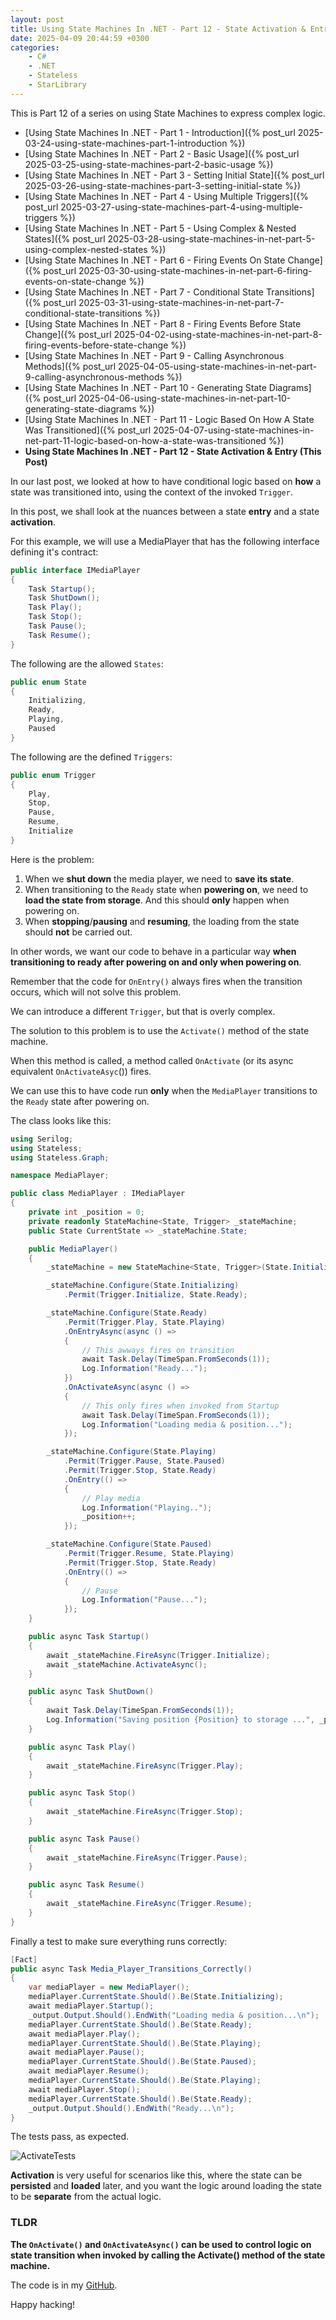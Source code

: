 ```yaml
---
layout: post
title: Using State Machines In .NET - Part 12 - State Activation & Entry
date: 2025-04-09 20:44:59 +0300
categories:
    - C#
    - .NET
    - Stateless
    - StarLibrary
---
```


This is Part 12 of a series on using State Machines to express complex logic.

- [Using State Machines In .NET  - Part 1 - Introduction]({% post_url 2025-03-24-using-state-machines-part-1-introduction %})
- [Using State Machines In .NET  - Part 2 - Basic Usage]({% post_url 2025-03-25-using-state-machines-part-2-basic-usage %})
- [Using State Machines In .NET  - Part 3 - Setting Initial State]({% post_url 2025-03-26-using-state-machines-part-3-setting-initial-state %})
- [Using State Machines In .NET  - Part 4 - Using Multiple Triggers]({% post_url 2025-03-27-using-state-machines-part-4-using-multiple-triggers %})
- [Using State Machines In .NET - Part 5 - Using Complex & Nested States]({% post_url 2025-03-28-using-state-machines-in-net-part-5-using-complex-nested-states %})
- [Using State Machines In .NET - Part 6 - Firing Events On State Change]({% post_url 2025-03-30-using-state-machines-in-net-part-6-firing-events-on-state-change %})
- [Using State Machines In .NET - Part 7 - Conditional State Transitions]({% post_url 2025-03-31-using-state-machines-in-net-part-7-conditional-state-transitions %})
- [Using State Machines In .NET - Part 8 - Firing Events Before State Change]({% post_url 2025-04-02-using-state-machines-in-net-part-8-firing-events-before-state-change %})
- [Using State Machines In .NET - Part 9 - Calling Asynchronous Methods]({% post_url 2025-04-05-using-state-machines-in-net-part-9-calling-asynchronous-methods %})
- [Using State Machines In .NET - Part 10 - Generating State Diagrams]({% post_url 2025-04-06-using-state-machines-in-net-part-10-generating-state-diagrams %})
- [Using State Machines In .NET - Part 11 - Logic Based On How A State Was Transitioned]({% post_url 2025-04-07-using-state-machines-in-net-part-11-logic-based-on-how-a-state-was-transitioned %})
- **Using State Machines In .NET - Part 12 - State Activation & Entry (This Post)**

In our last post, we looked at how to have conditional logic based on **how** a state was transitioned into, using the context of the invoked `Trigger`.

In this post, we shall look at the nuances between a state **entry** and a state **activation**.

For this example, we will use a MediaPlayer that has the following interface defining it's contract:

```c#
public interface IMediaPlayer
{
    Task Startup();
    Task ShutDown();
    Task Play();
    Task Stop();
    Task Pause();
    Task Resume();
}
```

The following are the allowed `States`:

```c#
public enum State
{
    Initializing,
    Ready,
    Playing,
    Paused
}
```

The following are the defined `Triggers`:

```c#
public enum Trigger
{
    Play,
    Stop,
    Pause,
    Resume,
    Initialize
}
```

Here is the problem:

1. When we **shut down** the media player, we need to **save its state**.
2. When transitioning to the `Ready` state when **powering on**, we need to **load the state from storage**. And this should **only** happen when powering on.
3. When **stopping**/**pausing** and **resuming**, the loading from the state should **not** be carried out.

In other words, we want our code to behave in a particular way **when transitioning to ready after powering on and only when powering on**.

Remember that the code for `OnEntry()` always fires when the transition occurs, which will not solve this problem.

We can introduce a different `Trigger`, but that is overly complex.

The solution to this problem is to use the `Activate()` method of the state machine.

When this method is called, a method called `OnActivate` (or its async equivalent `OnActivateAsyc`()) fires.

We can use this to have code run **only** when the `MediaPlayer` transitions to the `Ready` state after powering on.

The class looks like this:

```c#
using Serilog;
using Stateless;
using Stateless.Graph;

namespace MediaPlayer;

public class MediaPlayer : IMediaPlayer
{
    private int _position = 0;
    private readonly StateMachine<State, Trigger> _stateMachine;
    public State CurrentState => _stateMachine.State;

    public MediaPlayer()
    {
        _stateMachine = new StateMachine<State, Trigger>(State.Initializing);

        _stateMachine.Configure(State.Initializing)
            .Permit(Trigger.Initialize, State.Ready);

        _stateMachine.Configure(State.Ready)
            .Permit(Trigger.Play, State.Playing)
            .OnEntryAsync(async () =>
            {
                // This awways fires on transition
                await Task.Delay(TimeSpan.FromSeconds(1));
                Log.Information("Ready...");
            })
            .OnActivateAsync(async () =>
            {
                // This only fires when invoked from Startup
                await Task.Delay(TimeSpan.FromSeconds(1));
                Log.Information("Loading media & position...");
            });

        _stateMachine.Configure(State.Playing)
            .Permit(Trigger.Pause, State.Paused)
            .Permit(Trigger.Stop, State.Ready)
            .OnEntry(() =>
            {
                // Play media
                Log.Information("Playing..");
                _position++;
            });

        _stateMachine.Configure(State.Paused)
            .Permit(Trigger.Resume, State.Playing)
            .Permit(Trigger.Stop, State.Ready)
            .OnEntry(() =>
            {
                // Pause
                Log.Information("Pause...");
            });
    }

    public async Task Startup()
    {
        await _stateMachine.FireAsync(Trigger.Initialize);
        await _stateMachine.ActivateAsync();
    }

    public async Task ShutDown()
    {
        await Task.Delay(TimeSpan.FromSeconds(1));
        Log.Information("Saving position {Position} to storage ...", _position);
    }

    public async Task Play()
    {
        await _stateMachine.FireAsync(Trigger.Play);
    }

    public async Task Stop()
    {
        await _stateMachine.FireAsync(Trigger.Stop);
    }

    public async Task Pause()
    {
        await _stateMachine.FireAsync(Trigger.Pause);
    }

    public async Task Resume()
    {
        await _stateMachine.FireAsync(Trigger.Resume);
    }
}
```

Finally a test to make sure everything runs correctly:

```c#
[Fact]
public async Task Media_Player_Transitions_Correctly()
{
    var mediaPlayer = new MediaPlayer();
    mediaPlayer.CurrentState.Should().Be(State.Initializing);
    await mediaPlayer.Startup();
    _output.Output.Should().EndWith("Loading media & position...\n");
    mediaPlayer.CurrentState.Should().Be(State.Ready);
    await mediaPlayer.Play();
    mediaPlayer.CurrentState.Should().Be(State.Playing);
    await mediaPlayer.Pause();
    mediaPlayer.CurrentState.Should().Be(State.Paused);
    await mediaPlayer.Resume();
    mediaPlayer.CurrentState.Should().Be(State.Playing);
    await mediaPlayer.Stop();
    mediaPlayer.CurrentState.Should().Be(State.Ready);
    _output.Output.Should().EndWith("Ready...\n");
}
```

The tests pass, as expected.

![ActivateTests](../images/2025/04/ActivateTests.png)

**Activation** is very useful for scenarios like this, where the state can be **persisted** and **loaded** later, and you want the logic around loading the state to be **separate** from the actual logic.

### TLDR

**The `OnActivate()` and `OnActivateAsync()` can be used to control logic on state transition when invoked by calling the Activate() method of the state machine.**

The code is in my [GitHub](https://github.com/conradakunga/BlogCode/tree/master/2025-04-09%20-%20State%20Machines%20Part%2012).

Happy hacking!
